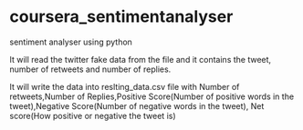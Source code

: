 # coursera_sentimentanalyser
sentiment analyser using python

It will read the twitter fake data from the file and it contains the tweet, number of retweets and number of replies.

It will write the data into reslting_data.csv file with Number of retweets,Number of Replies,Positive Score(Number of positive words in the tweet),Negative Score(Number of negative words in the tweet), Net score(How positive or negative the tweet is)



